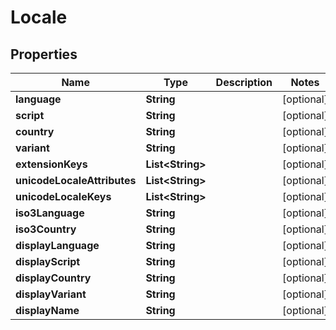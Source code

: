 # Locale

## Properties
Name | Type | Description | Notes
------------ | ------------- | ------------- | -------------
**language** | **String** |  |  [optional]
**script** | **String** |  |  [optional]
**country** | **String** |  |  [optional]
**variant** | **String** |  |  [optional]
**extensionKeys** | **List&lt;String&gt;** |  |  [optional]
**unicodeLocaleAttributes** | **List&lt;String&gt;** |  |  [optional]
**unicodeLocaleKeys** | **List&lt;String&gt;** |  |  [optional]
**iso3Language** | **String** |  |  [optional]
**iso3Country** | **String** |  |  [optional]
**displayLanguage** | **String** |  |  [optional]
**displayScript** | **String** |  |  [optional]
**displayCountry** | **String** |  |  [optional]
**displayVariant** | **String** |  |  [optional]
**displayName** | **String** |  |  [optional]
